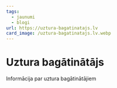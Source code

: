 ```yaml
---
tags:
  - jaunumi
  - blogi
url: https://uztura-bagatinatajs.lv
card_image: /uztura-bagatinatajs.lv.webp
---
```


# Uztura bagātinātājs

Informācija par uztura bagātinātājiem
